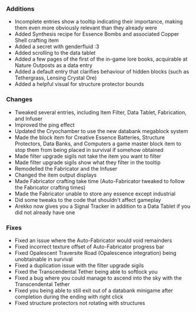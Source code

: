 ### Additions
- Incomplete entries show a tooltip indicating their importance, making them even more obviously relevant than they already were
- Added Synthesis recipe for Essence Bombs and associated Copper Shell crafting item
- Added a secret with genderfluid :3
- Added scrolling to the data tablet
- Added a few pages of the first of the in-game lore books, acquirable at Nature Outposts as a data entry
- Added a default entry that clarifies behaviour of hidden blocks (such as Tethergrass, Lensing Crystal Ore)
- Added a helpful visual for structure protector bounds

### Changes
- Tweaked several entries, including Item Filter, Data Tablet, Fabrication, and Infuser
- Improved the ping effect
- Updated the Cryochamber to use the new databank megablock system
- Made the block item for Creative Essence Batteries, Structure Protectors, Data Banks, and Computers a game master block item to stop them from being placed in survival if somehow obtained
- Made filter upgrade sigils not take the item you want to filter
- Made filter upgrade sigils show what they filter in the tooltip
- Remodelled the Fabricator and the Infuser
- Changed the item output displays
- Made Fabricator crafting take time (Auto-Fabricator tweaked to follow the Fabricator crafting times)
- Made the Fabricator unable to store any essence except industrial
- Did some tweaks to the code that shouldn't affect gameplay
- Arekko now gives you a Signal Tracker in addition to a Data Tablet if you did not already have one

### Fixes
- Fixed an issue where the Auto-Fabricator would void remainders
- Fixed incorrect texture offset of Auto-Fabricator progress bar
- Fixed Opalescent Traversite Road (Opalescence integration) being unobtainable in survival
- Fixed a duplication issue with the filter upgrade sigils
- Fixed the Transcendental Tether being able to softlock you
- Fixed a bug where you could manage to ascend into the sky with the Transcendental Tether
- Fixed you being able to still exit out of a databank minigame after completion during the ending with right click
- Fixed structure protectors not rotating with structures